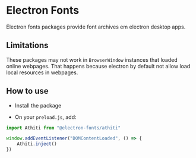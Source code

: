# Electron Fonts

Electron fonts packages provide font archives em electron desktop apps.

## Limitations

These packages may not work in `BrowserWindow` instances that loaded online webpages. That happens because electron by default not allow load local resources in webpages.

## How to use

* Install the package

* On your `preload.js`, add:

```ts
import Athiti from "@electron-fonts/athiti"

window.addEventListener("DOMContentLoaded", () => {
    Athiti.inject()
})
```